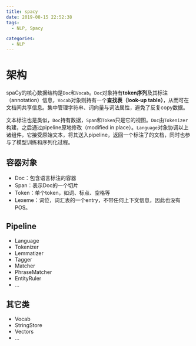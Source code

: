 ```yaml
---
title: spacy
date: 2019-08-15 22:52:38
tags:
  - NLP, Spacy

categories:
  - NLP
---
```


# 架构

spaCy的核心数据结构是`Doc`和`Vocab`。`Doc`对象持有**token序列**及其标注（annotation）信息，`Vocab`对象则持有一个**查找表（look-up table）**，从而可在文档间共享信息。集中管理字符串、词向量与词法属性，避免了反复copy数据。

文本标注也是类似，`Doc`持有数据，`Span`和`Token`只是它的视图。`Doc`由`Tokenizer`构建，之后通过pipeline原地修改（modified in place）。`Language`对象协调以上诸组件，它接受原始文本，将其送入pipeline，返回一个标注了的文档，同时也参与了模型训练和序列化过程。

## 容器对象

* Doc：包含语言标注的容器
* Span：表示Doc的一个切片
* Token：单个token，如词、标点、空格等
* Lexeme：词位，词汇表的一个entry，不带任何上下文信息，因此也没有POS。

## Pipeline

* Language
* Tokenizer
* Lemmatizer
* Tagger
* Matcher
* PhraseMatcher
* EntityRuler
* ...

## 其它类

* Vocab
* StringStore
* Vectors
* ...



